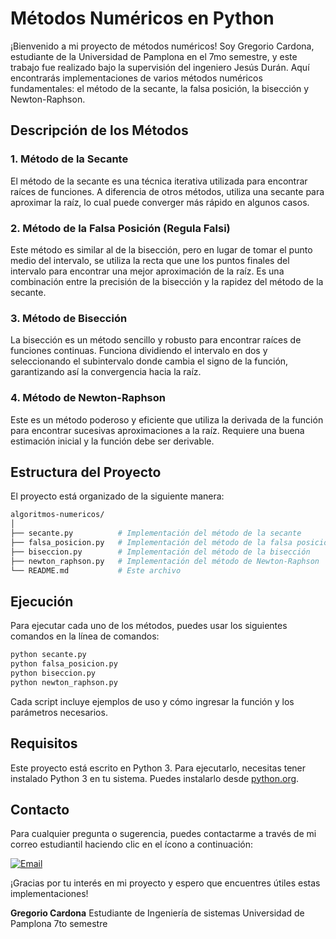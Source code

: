 

# Métodos Numéricos en Python

¡Bienvenido a mi proyecto de métodos numéricos! Soy Gregorio Cardona, estudiante de la Universidad de Pamplona en el 7mo semestre, y este trabajo fue realizado bajo la supervisión del ingeniero Jesús Durán. Aquí encontrarás implementaciones de varios métodos numéricos fundamentales: el método de la secante, la falsa posición, la bisección y Newton-Raphson.

## Descripción de los Métodos

### 1. Método de la Secante
El método de la secante es una técnica iterativa utilizada para encontrar raíces de funciones. A diferencia de otros métodos, utiliza una secante para aproximar la raíz, lo cual puede converger más rápido en algunos casos.

### 2. Método de la Falsa Posición (Regula Falsi)
Este método es similar al de la bisección, pero en lugar de tomar el punto medio del intervalo, se utiliza la recta que une los puntos finales del intervalo para encontrar una mejor aproximación de la raíz. Es una combinación entre la precisión de la bisección y la rapidez del método de la secante.

### 3. Método de Bisección
La bisección es un método sencillo y robusto para encontrar raíces de funciones continuas. Funciona dividiendo el intervalo en dos y seleccionando el subintervalo donde cambia el signo de la función, garantizando así la convergencia hacia la raíz.

### 4. Método de Newton-Raphson
Este es un método poderoso y eficiente que utiliza la derivada de la función para encontrar sucesivas aproximaciones a la raíz. Requiere una buena estimación inicial y la función debe ser derivable.

## Estructura del Proyecto

El proyecto está organizado de la siguiente manera:

```bash
algoritmos-numericos/
│
├── secante.py          # Implementación del método de la secante
├── falsa_posicion.py   # Implementación del método de la falsa posición
├── biseccion.py        # Implementación del método de la bisección
├── newton_raphson.py   # Implementación del método de Newton-Raphson
└── README.md           # Este archivo
```

## Ejecución

Para ejecutar cada uno de los métodos, puedes usar los siguientes comandos en la línea de comandos:

```bash
python secante.py
python falsa_posicion.py
python biseccion.py
python newton_raphson.py
```

Cada script incluye ejemplos de uso y cómo ingresar la función y los parámetros necesarios.

## Requisitos

Este proyecto está escrito en Python 3. Para ejecutarlo, necesitas tener instalado Python 3 en tu sistema. Puedes instalarlo desde [python.org](https://www.python.org/).

## Contacto

Para cualquier pregunta o sugerencia, puedes contactarme a través de mi correo estudiantil haciendo clic en el ícono a continuación:

[![Email](https://img.icons8.com/fluency/48/000000/email.png)](mailto:jose.cardona@unipamplona.edu.co)

¡Gracias por tu interés en mi proyecto y espero que encuentres útiles estas implementaciones!

**Gregorio Cardona**
Estudiante de Ingeniería de sistemas 
Universidad de Pamplona
7to semestre

